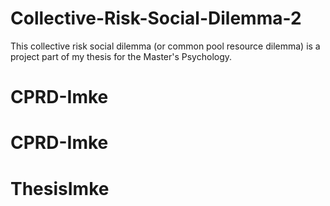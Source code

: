 # Collective-Risk-Social-Dilemma-2
This collective risk social dilemma (or common pool resource dilemma) is a project part of my thesis for the Master's Psychology.
# CPRD-Imke
# CPRD-Imke
# ThesisImke
